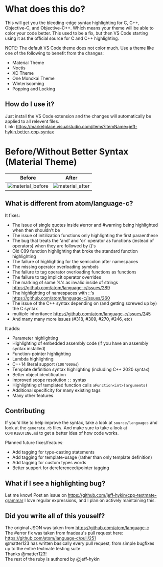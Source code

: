 # What does this do?
This will get you the bleeding-edge syntax highlighting for C, C++, Objective-C, and Objective-C++. Which means your theme will be able to color your code better. This used to be a fix, but then VS Code starting using it as the official source for C and C++ highlighting.

NOTE: The default VS Code theme does not color much. Use a theme like one of the following to benefit from the changes:
- Material Theme
- Noctis
- XD Theme
- One Monokai Theme
- Winteriscoming
- Popping and Locking

## How do I use it?
Just install the VS Code extension and the changes will automatically be applied to all relevent files.
<br>Link: https://marketplace.visualstudio.com/items?itemName=jeff-hykin.better-cpp-syntax

# Before/Without Better Syntax (Material Theme)
Before                     | After
:-------------------------:|:-------------------------:
![material_before](https://user-images.githubusercontent.com/17692058/59826753-83abd080-92fc-11e9-9dfb-d891da55cd13.png) | ![material_after](https://user-images.githubusercontent.com/17692058/59826766-8ad2de80-92fc-11e9-9bd6-3496ed5c917b.png)


## What is different from atom/language-c?
It fixes:
- The issue of single quotes inside #error and #warning being highlighted when then shouldn't be 
- The issue of initilization functions only highlighting the first paraenthese
- The bug that treats the 'and' and 'or' operator as functions (instead of operators) when they are followed by ()'s
- Old C99 function highlighting that broke the standard function highlighting
- The failure of highlighting for the semicolon after namespaces
- The missing operator overloading symbols
- The failure to tag operator overloading functions as functions
- The failure to tag implicit operator overrides
- The marking of some %'s as invalid inside of strings https://github.com/atom/language-c/issues/289
- The highlighting of namespaces with ::'s https://github.com/atom/language-c/issues/260 
- The issue of the C++ syntax depending on (and getting screwed up by) the C syntax
- multiple inheritance https://github.com/atom/language-c/issues/245
- And many many more issues (#318, #309, #270, #246, etc)

It adds:
- Parameter highlighting
- Highlighting of embedded assembly code (if you have an assembly syntax installed)
- Function-pointer highlighting
- Lambda highlighting
- C++14 literal support (`100'000ms`)
- Template definition syntax highlighting (including C++ 2020 syntax)
- Better object identification
- Improved scope resolution `::` syntax
- Highlighting of templated function calls `aFunction<int>(arguments)`
- Additional specificity for many existing tags
- Many other features

## Contributing
If you'd like to help improve the syntax, take a look at `source/languages` and look at the `generate.rb` files. And make sure to take a look at `CONTRIBUTING.md` to get a better idea of how code works.

Planned future fixes/featues:
- Add tagging for type-casting statements
- Add tagging for template-usage (rather than only template definition)
- Add tagging for custom types words
- Better support for dereferenced/pointer tagging

## What if I see a highlighting bug?
Let me know! Post an issue on https://github.com/jeff-hykin/cpp-textmate-grammar
I love regular expressions, and I plan on actively maintaining this.

## Did you write all of this youself?
The original JSON was taken from https://github.com/atom/language-c
<br>The #error fix was taken from fnadeau's pull request here: https://github.com/atom/language-c/pull/251
<br>@matter123 has written basically every pull request, from simple bugfixes up to the entire textmate testing suite
<br>Thanks @matter123!
<br>The rest of the ruby is authored by @jeff-hykin
